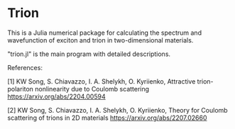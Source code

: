 # Trion
This is a Julia numerical package for calculating the spectrum and wavefunction of exciton and trion in two-dimensional materials.

"trion.jl" is the main program with detailed descriptions.

References:

[1] KW Song, S. Chiavazzo, I. A. Shelykh, O. Kyriienko, Attractive trion-polariton nonlinearity due to Coulomb scattering https://arxiv.org/abs/2204.00594
    
[2] KW Song, S. Chiavazzo, I. A. Shelykh, O. Kyriienko, Theory for Coulomb scattering of trions in 2D materials https://arxiv.org/abs/2207.02660


